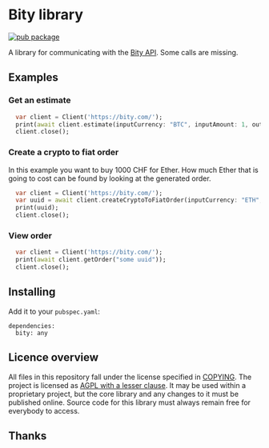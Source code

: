 # Bity library

[![pub package](https://img.shields.io/pub/v/bity.svg)](https://pub.dartlang.org/packages/bity)

A library for communicating with the [Bity API]. Some calls are missing.

## Examples

### Get an estimate
```dart
  var client = Client('https://bity.com/');
  print(await client.estimate(inputCurrency: "BTC", inputAmount: 1, outputCurrency: "CHF"));
  client.close();
```

### Create a crypto to fiat order
In this example you want to buy 1000 CHF for Ether. How much Ether that
is going to cost can be found by looking at the generated order.

```dart
  var client = Client('https://bity.com/');
  var uuid = await client.createCryptoToFiatOrder(inputCurrency: "ETH", outputCurrency: "CHF", outputAmount: 1000, outputIban: "some iban"));
  print(uuid);
  client.close();
```

### View order

```dart
  var client = Client('https://bity.com/');
  print(await client.getOrder("some uuid"));
  client.close();
```

## Installing

Add it to your `pubspec.yaml`:

```
dependencies:
  bity: any
```

## Licence overview

All files in this repository fall under the license specified in 
[COPYING](COPYING). The project is licensed as [AGPL with a lesser clause](https://www.gnu.org/licenses/agpl-3.0.en.html). 
It may be used within a proprietary project, but the core library and any 
changes to it must be published online. Source code for this library must 
always remain free for everybody to access.

## Thanks

[Bity API]: https://doc.bity.com/backend/v2.html
